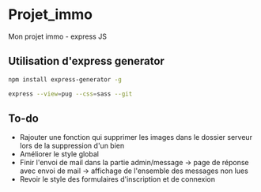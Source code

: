 # Projet_immo
Mon projet immo - express JS 
 
 ## Utilisation d'express generator 

 ```Bash
npm install express-generator -g
 ```

 ```Bash
 express --view=pug --css=sass --git
 ```
 ## To-do 

- Rajouter une fonction qui supprimer les images dans le dossier serveur lors de la suppression d'un bien
- Améliorer le style global
- Finir l'envoi de mail dans la partie admin/message 
        -> page de réponse avec envoi de mail
        -> affichage de l'ensemble des messages non lues
- Revoir le style des formulaires d'inscription et de connexion

  
